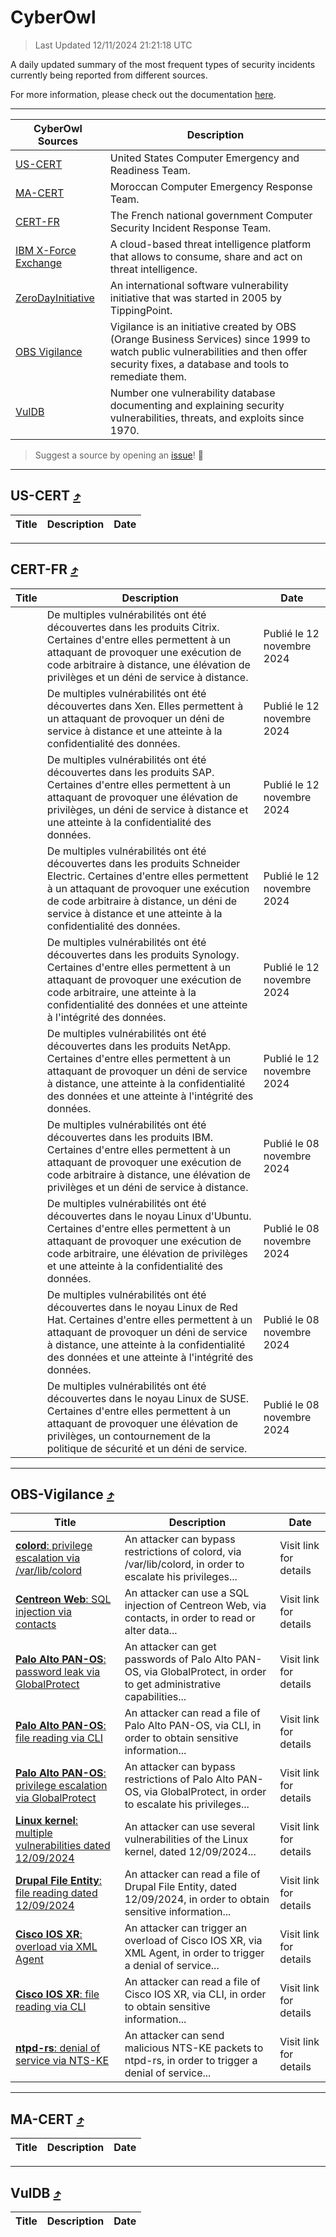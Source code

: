 
 <div id='top'></div>

# CyberOwl

 > Last Updated 12/11/2024 21:21:18 UTC
 
 A daily updated summary of the most frequent types of security incidents currently being reported from different sources.
 
 For more information, please check out the documentation [here](./docs/README.md).
 
 ---
 |CyberOwl Sources|Description|
 |---|---|
 |[US-CERT](#us-cert-arrow_heading_up)|United States Computer Emergency and Readiness Team.|
 |[MA-CERT](#ma-cert-arrow_heading_up)|Moroccan Computer Emergency Response Team.|
 |[CERT-FR](#cert-fr-arrow_heading_up)|The French national government Computer Security Incident Response Team.|
 |[IBM X-Force Exchange](#ibmcloud-arrow_heading_up)|A cloud-based threat intelligence platform that allows to consume, share and act on threat intelligence.|
 |[ZeroDayInitiative](#zerodayinitiative-arrow_heading_up)|An international software vulnerability initiative that was started in 2005 by TippingPoint.|
 |[OBS Vigilance](#obs-vigilance-arrow_heading_up)|Vigilance is an initiative created by OBS (Orange Business Services) since 1999 to watch public vulnerabilities and then offer security fixes, a database and tools to remediate them.|
 |[VulDB](#vuldb-arrow_heading_up)|Number one vulnerability database documenting and explaining security vulnerabilities, threats, and exploits since 1970.|
 
 > Suggest a source by opening an [issue](https://github.com/karimhabush/cyberowl/issues)! :raised_hands:
 ---

## US-CERT [:arrow_heading_up:](#cyberowl)

 |Title|Description|Date|
 |---|---|---|
 
 ---

## CERT-FR [:arrow_heading_up:](#cyberowl)

 |Title|Description|Date|
 |---|---|---|
 |[](https://www.cert.ssi.gouv.fr/avis/CERTFR-2024-AVI-0964/)|De multiples vulnérabilités ont été découvertes dans les produits Citrix. Certaines d'entre elles permettent à un attaquant de provoquer une exécution de code arbitraire à distance, une élévation de privilèges et un déni de service à distance.|Publié le 12 novembre 2024|
 |[](https://www.cert.ssi.gouv.fr/avis/CERTFR-2024-AVI-0963/)|De multiples vulnérabilités ont été découvertes dans Xen. Elles permettent à un attaquant de provoquer un déni de service à distance et une atteinte à la confidentialité des données.|Publié le 12 novembre 2024|
 |[](https://www.cert.ssi.gouv.fr/avis/CERTFR-2024-AVI-0962/)|De multiples vulnérabilités ont été découvertes dans les produits SAP. Certaines d'entre elles permettent à un attaquant de provoquer une élévation de privilèges, un déni de service à distance et une atteinte à la confidentialité des données.|Publié le 12 novembre 2024|
 |[](https://www.cert.ssi.gouv.fr/avis/CERTFR-2024-AVI-0961/)|De multiples vulnérabilités ont été découvertes dans les produits Schneider Electric. Certaines d'entre elles permettent à un attaquant de provoquer une exécution de code arbitraire à distance, un déni de service à distance et une atteinte à la confidentialité des données.|Publié le 12 novembre 2024|
 |[](https://www.cert.ssi.gouv.fr/avis/CERTFR-2024-AVI-0960/)|De multiples vulnérabilités ont été découvertes dans les produits Synology. Certaines d'entre elles permettent à un attaquant de provoquer une exécution de code arbitraire, une atteinte à la confidentialité des données et une atteinte à l'intégrité des données.|Publié le 12 novembre 2024|
 |[](https://www.cert.ssi.gouv.fr/avis/CERTFR-2024-AVI-0959/)|De multiples vulnérabilités ont été découvertes dans les produits NetApp. Certaines d'entre elles permettent à un attaquant de provoquer un déni de service à distance, une atteinte à la confidentialité des données et une atteinte à l'intégrité des données.|Publié le 12 novembre 2024|
 |[](https://www.cert.ssi.gouv.fr/avis/CERTFR-2024-AVI-0958/)|De multiples vulnérabilités ont été découvertes dans les produits IBM. Certaines d'entre elles permettent à un attaquant de provoquer une exécution de code arbitraire à distance, une élévation de privilèges et un déni de service à distance.|Publié le 08 novembre 2024|
 |[](https://www.cert.ssi.gouv.fr/avis/CERTFR-2024-AVI-0957/)|De multiples vulnérabilités ont été découvertes dans le noyau Linux d'Ubuntu. Certaines d'entre elles permettent à un attaquant de provoquer une exécution de code arbitraire, une élévation de privilèges et une atteinte à la confidentialité des données.|Publié le 08 novembre 2024|
 |[](https://www.cert.ssi.gouv.fr/avis/CERTFR-2024-AVI-0956/)|De multiples vulnérabilités ont été découvertes dans le noyau Linux de Red Hat. Certaines d'entre elles permettent à un attaquant de provoquer un déni de service à distance, une atteinte à la confidentialité des données et une atteinte à l'intégrité des données.|Publié le 08 novembre 2024|
 |[](https://www.cert.ssi.gouv.fr/avis/CERTFR-2024-AVI-0955/)|De multiples vulnérabilités ont été découvertes dans le noyau Linux de SUSE. Certaines d'entre elles permettent à un attaquant de provoquer une élévation de privilèges, un contournement de la politique de sécurité et un déni de service.|Publié le 08 novembre 2024|
 
 ---

## OBS-Vigilance [:arrow_heading_up:](#cyberowl)

 |Title|Description|Date|
 |---|---|---|
 |[<a href="https://vigilance.fr/vulnerability/colord-privilege-escalation-via-var-lib-colord-45148" class="noirorange"><b>colord</b>: privilege escalation via /var/lib/colord</a>](https://vigilance.fr/vulnerability/colord-privilege-escalation-via-var-lib-colord-45148)|An attacker can bypass restrictions of colord, via /var/lib/colord, in order to escalate his privileges...|Visit link for details|
 |[<a href="https://vigilance.fr/vulnerability/Centreon-Web-SQL-injection-via-contacts-45146" class="noirorange"><b>Centreon Web</b>: SQL injection via contacts</a>](https://vigilance.fr/vulnerability/Centreon-Web-SQL-injection-via-contacts-45146)|An attacker can use a SQL injection of Centreon Web, via contacts, in order to read or alter data...|Visit link for details|
 |[<a href="https://vigilance.fr/vulnerability/Palo-Alto-PAN-OS-password-leak-via-GlobalProtect-45145" class="noirorange"><b>Palo Alto PAN-OS</b>: password leak via GlobalProtect</a>](https://vigilance.fr/vulnerability/Palo-Alto-PAN-OS-password-leak-via-GlobalProtect-45145)|An attacker can get passwords of Palo Alto PAN-OS, via GlobalProtect, in order to get administrative capabilities...|Visit link for details|
 |[<a href="https://vigilance.fr/vulnerability/Palo-Alto-PAN-OS-file-reading-via-CLI-45144" class="noirorange"><b>Palo Alto PAN-OS</b>: file reading via CLI</a>](https://vigilance.fr/vulnerability/Palo-Alto-PAN-OS-file-reading-via-CLI-45144)|An attacker can read a file of Palo Alto PAN-OS, via CLI, in order to obtain sensitive information...|Visit link for details|
 |[<a href="https://vigilance.fr/vulnerability/Palo-Alto-PAN-OS-privilege-escalation-via-GlobalProtect-45143" class="noirorange"><b>Palo Alto PAN-OS</b>: privilege escalation via GlobalProtect</a>](https://vigilance.fr/vulnerability/Palo-Alto-PAN-OS-privilege-escalation-via-GlobalProtect-45143)|An attacker can bypass restrictions of Palo Alto PAN-OS, via GlobalProtect, in order to escalate his privileges...|Visit link for details|
 |[<a href="https://vigilance.fr/vulnerability/Linux-kernel-multiple-vulnerabilities-dated-12-09-2024-45142" class="noirorange"><b>Linux kernel</b>: multiple vulnerabilities dated 12/09/2024</a>](https://vigilance.fr/vulnerability/Linux-kernel-multiple-vulnerabilities-dated-12-09-2024-45142)|An attacker can use several vulnerabilities of the Linux kernel, dated 12/09/2024...|Visit link for details|
 |[<a href="https://vigilance.fr/vulnerability/Drupal-File-Entity-file-reading-dated-12-09-2024-45141" class="noirorange"><b>Drupal File Entity</b>: file reading dated 12/09/2024</a>](https://vigilance.fr/vulnerability/Drupal-File-Entity-file-reading-dated-12-09-2024-45141)|An attacker can read a file of Drupal File Entity, dated 12/09/2024, in order to obtain sensitive information...|Visit link for details|
 |[<a href="https://vigilance.fr/vulnerability/Cisco-IOS-XR-overload-via-XML-Agent-45137" class="noirorange"><b>Cisco IOS XR</b>: overload via XML Agent</a>](https://vigilance.fr/vulnerability/Cisco-IOS-XR-overload-via-XML-Agent-45137)|An attacker can trigger an overload of Cisco IOS XR, via XML Agent, in order to trigger a denial of service...|Visit link for details|
 |[<a href="https://vigilance.fr/vulnerability/Cisco-IOS-XR-file-reading-via-CLI-45136" class="noirorange"><b>Cisco IOS XR</b>: file reading via CLI</a>](https://vigilance.fr/vulnerability/Cisco-IOS-XR-file-reading-via-CLI-45136)|An attacker can read a file of Cisco IOS XR, via CLI, in order to obtain sensitive information...|Visit link for details|
 |[<a href="https://vigilance.fr/vulnerability/ntpd-rs-denial-of-service-via-NTS-KE-45133" class="noirorange"><b>ntpd-rs</b>: denial of service via NTS-KE</a>](https://vigilance.fr/vulnerability/ntpd-rs-denial-of-service-via-NTS-KE-45133)|An attacker can send malicious NTS-KE packets to ntpd-rs, in order to trigger a denial of service...|Visit link for details|
 
 ---

## MA-CERT [:arrow_heading_up:](#cyberowl)

 |Title|Description|Date|
 |---|---|---|
 
 ---

## VulDB [:arrow_heading_up:](#cyberowl)

 |Title|Description|Date|
 |---|---|---|
 